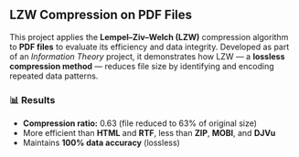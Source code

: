 ## LZW Compression on PDF Files

This project applies the **Lempel–Ziv–Welch (LZW)** compression algorithm to **PDF files** to evaluate its efficiency and data integrity. Developed as part of an *Information Theory* project, it demonstrates how LZW — a **lossless compression method** — reduces file size by identifying and encoding repeated data patterns.

### 📊 Results
- **Compression ratio:** 0.63 (file reduced to 63% of original size)  
- More efficient than **HTML** and **RTF**, less than **ZIP**, **MOBI**, and **DJVu**  
- Maintains **100% data accuracy** (lossless)
